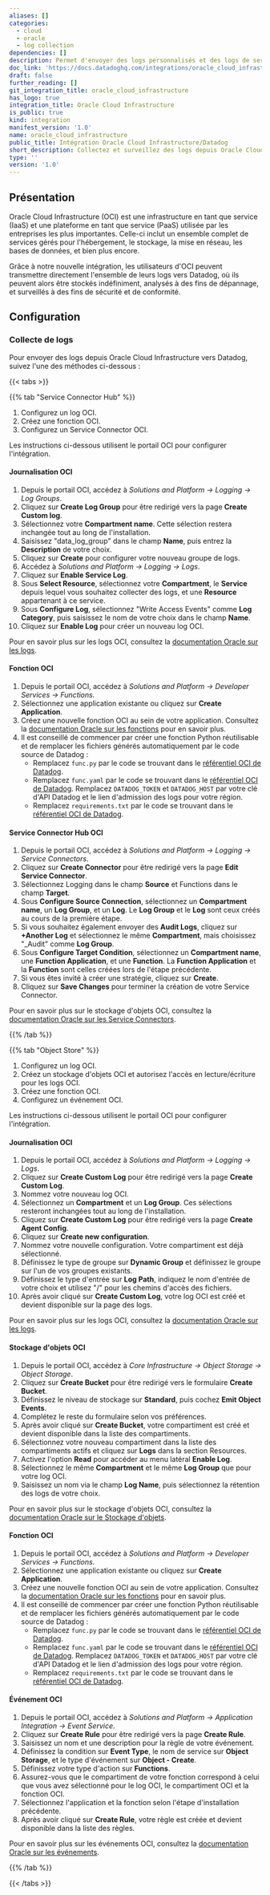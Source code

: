 ```yaml
---
aliases: []
categories:
  - cloud
  - oracle
  - log collection
dependencies: []
description: Permet d'envoyer des logs personnalisés et des logs de services depuis Oracle Cloud Infrastructure vers Datadog.
doc_link: 'https://docs.datadoghq.com/integrations/oracle_cloud_infrastructure/'
draft: false
further_reading: []
git_integration_title: oracle_cloud_infrastructure
has_logo: true
integration_title: Oracle Cloud Infrastructure
is_public: true
kind: integration
manifest_version: '1.0'
name: oracle_cloud_infrastructure
public_title: Intégration Oracle Cloud Infrastructure/Datadog
short_description: Collectez et surveillez des logs depuis Oracle Cloud.
type: ''
version: '1.0'
---
```

## Présentation

Oracle Cloud Infrastructure (OCI) est une infrastructure en tant que service (IaaS) et une plateforme en tant que service (PaaS) utilisée par les entreprises les plus importantes. Celle-ci inclut un ensemble complet de services gérés pour l'hébergement, le stockage, la mise en réseau, les bases de données, et bien plus encore.

Grâce à notre nouvelle intégration, les utilisateurs d'OCI peuvent transmettre directement l'ensemble de leurs logs vers Datadog, où ils peuvent alors être stockés indéfiniment, analysés à des fins de dépannage, et surveillés à des fins de sécurité et de conformité.

## Configuration

### Collecte de logs

Pour envoyer des logs depuis Oracle Cloud Infrastructure vers Datadog, suivez l'une des méthodes ci-dessous :

{{< tabs >}}


{{% tab "Service Connector Hub" %}}

1. Configurez un log OCI.
3. Créez une fonction OCI.
4. Configurez un Service Connector OCI.

Les instructions ci-dessous utilisent le portail OCI pour configurer l'intégration.

#### Journalisation OCI

1. Depuis le portail OCI, accédez à *Solutions and Platform -> Logging -> Log Groups*.
2. Cliquez sur **Create Log Group** pour être redirigé vers la page **Create Custom log**.
3. Sélectionnez votre **Compartment name**. Cette sélection restera inchangée tout au long de l'installation.
4. Saisissez "data_log_group" dans le champ **Name**, puis entrez la **Description** de votre choix.
5. Cliquez sur **Create** pour configurer votre nouveau groupe de logs.
6. Accédez à *Solutions and Platform -> Logging -> Logs*.
7. Cliquez sur **Enable Service Log**.
8. Sous **Select Resource**, sélectionnez votre **Compartment**, le **Service** depuis lequel vous souhaitez collecter des logs, et une **Resource** appartenant à ce service.
9. Sous **Configure Log**, sélectionnez "Write Access Events" comme **Log Category**, puis saisissez le nom de votre choix dans le champ **Name**.
10. Cliquez sur **Enable Log** pour créer un nouveau log OCI.

Pour en savoir plus sur les logs OCI, consultez la [documentation Oracle sur les logs][1].

#### Fonction OCI

1. Depuis le portail OCI, accédez à *Solutions and Platform -> Developer Services -> Functions.*
2. Sélectionnez une application existante ou cliquez sur **Create Application**.
3. Créez une nouvelle fonction OCI au sein de votre application. Consultez la [documentation Oracle sur les fonctions][2] pour en savoir plus.
4. Il est conseillé de commencer par créer une fonction Python réutilisable et de remplacer les fichiers générés automatiquement par le code source de Datadog :
   - Remplacez `func.py` par le code se trouvant dans le [référentiel OCI de Datadog][3].
   - Remplacez `func.yaml` par le code se trouvant dans le [référentiel OCI de Datadog][4]. Remplacez `DATADOG_TOKEN` et `DATADOG_HOST` par votre clé d'API Datadog et le lien d'admission des logs pour votre région.
   - Remplacez `requirements.txt` par le code se trouvant dans le [référentiel OCI de Datadog][5].


#### Service Connector Hub OCI

1. Depuis le portail OCI, accédez à *Solutions and Platform -> Logging -> Service Connectors*.
2. Cliquez sur **Create Connector** pour être redirigé vers la page **Edit Service Connector**.
3. Sélectionnez Logging dans le champ **Source** et Functions dans le champ **Target**.
4. Sous **Configure Source Connection**, sélectionnez un **Compartment name**, un **Log Group**, et un **Log**. Le **Log Group** et le **Log** sont ceux créés au cours de la première étape.
5. Si vous souhaitez également envoyer des **Audit Logs**, cliquez sur **+Another Log** et sélectionnez le même **Compartment**, mais choisissez "_Audit" comme **Log Group**.
6. Sous **Configure Target Condition**, sélectionnez un **Compartment name**, une **Function Application**, et une **Function**. La **Function Application** et la **Function** sont celles créées lors de l'étape précédente.
7. Si vous êtes invité à créer une stratégie, cliquez sur **Create**.
8. Cliquez sur **Save Changes** pour terminer la création de votre Service Connector.

Pour en savoir plus sur le stockage d'objets OCI, consultez la [documentation Oracle sur les Service Connectors][6].


[1]: https://docs.cloud.oracle.com/en-us/iaas/Content/Logging/Concepts/service_logs.htm#enabling_logging
[2]: https://docs.cloud.oracle.com/en-us/iaas/Content/Functions/Concepts/functionsoverview.htm
[3]: https://github.com/DataDog/Oracle_Logs_Integration/blob/master/Service%20Connector%20%20Hub/func.py
[4]: https://github.com/DataDog/Oracle_Logs_Integration/blob/master/Service%20Connector%20%20Hub/func.yaml
[5]: https://github.com/DataDog/Oracle_Logs_Integration/blob/master/Service%20Connector%20%20Hub/requirements.txt
[6]: https://blogs.oracle.com/cloud-infrastructure/oracle-cloud-infrastructure-service-connector-hub-now-generally-available
{{% /tab %}}


{{% tab "Object Store" %}}

1. Configurez un log OCI.
2. Créez un stockage d'objets OCI et autorisez l'accès en lecture/écriture pour les logs OCI.
3. Créez une fonction OCI.
4. Configurez un événement OCI.

Les instructions ci-dessous utilisent le portail OCI pour configurer l'intégration.

#### Journalisation OCI

1. Depuis le portail OCI, accédez à *Solutions and Platform -> Logging -> Logs*.
2. Cliquez sur **Create Custom Log** pour être redirigé vers la page **Create Custom Log**.
3. Nommez votre nouveau log OCI.
4. Sélectionnez un **Compartment** et un **Log Group**. Ces sélections resteront inchangées tout au long de l'installation.
5. Cliquez sur **Create Custom Log** pour être redirigé vers la page **Create Agent Config**.
6. Cliquez sur **Create new configuration**.
7. Nommez votre nouvelle configuration. Votre compartiment est déjà sélectionné.
8. Définissez le type de groupe sur **Dynamic Group** et définissez le groupe sur l'un de vos groupes existants.
9. Définissez le type d'entrée sur **Log Path**, indiquez le nom d'entrée de votre choix et utilisez "/" pour les chemins d'accès des fichiers.
10. Après avoir cliqué sur **Create Custom Log**, votre log OCI est créé et devient disponible sur la page des logs.

Pour en savoir plus sur les logs OCI, consultez la [documentation Oracle sur les logs][1].

#### Stockage d'objets OCI

1. Depuis le portail OCI, accédez à *Core Infrastructure -> Object Storage -> Object Storage*.
2. Cliquez sur **Create Bucket** pour être redirigé vers le formulaire **Create Bucket**.
3. Définissez le niveau de stockage sur **Standard**, puis cochez **Emit Object Events**.
4. Complétez le reste du formulaire selon vos préférences.
5. Après avoir cliqué sur **Create Bucket**, votre compartiment est créé et devient disponible dans la liste des compartiments.
6. Sélectionnez votre nouveau compartiment dans la liste des compartiments actifs et cliquez sur **Logs** dans la section Resources.
7. Activez l'option **Read** pour accéder au menu latéral **Enable Log**.
8. Sélectionnez le même **Compartment** et le même **Log Group** que pour votre log OCI.
9. Saisissez un nom via le champ **Log Name**, puis sélectionnez la rétention des logs de votre choix.

Pour en savoir plus sur le stockage d'objets OCI, consultez la [documentation Oracle sur le Stockage d'objets][2].

#### Fonction OCI

1. Depuis le portail OCI, accédez à *Solutions and Platform -> Developer Services -> Functions.*
2. Sélectionnez une application existante ou cliquez sur **Create Application**.
3. Créez une nouvelle fonction OCI au sein de votre application. Consultez la [documentation Oracle sur les fonctions][3] pour en savoir plus.
4. Il est conseillé de commencer par créer une fonction Python réutilisable et de remplacer les fichiers générés automatiquement par le code source de Datadog :
   - Remplacez `func.py` par le code se trouvant dans le [référentiel OCI de Datadog][4].
   - Remplacez `func.yaml` par le code se trouvant dans le [référentiel OCI de Datadog][5]. Remplacez `DATADOG_TOKEN` et `DATADOG_HOST` par votre clé d'API Datadog et le lien d'admission des logs pour votre région.
   - Remplacez `requirements.txt` par le code se trouvant dans le [référentiel OCI de Datadog][6].


#### Événement OCI

1. Depuis le portail OCI, accédez à *Solutions and Platform -> Application Integration -> Event Service*.
2. Cliquez sur **Create Rule** pour être redirigé vers la page **Create Rule**.
3. Saisissez un nom et une description pour la règle de votre événement.
4. Définissez la condition sur **Event Type**, le nom de service sur **Object Storage**, et le type d'événement sur **Object - Create**.
5. Définissez votre type d'action sur **Functions**.
6. Assurez-vous que le compartiment de votre fonction correspond à celui que vous avez sélectionné pour le log OCI, le compartiment OCI et la fonction OCI.
7. Sélectionnez l'application et la fonction selon l'étape d'installation précédente.
8. Après avoir cliqué sur **Create Rule**, votre règle est créée et devient disponible dans la liste des règles.

Pour en savoir plus sur les événements OCI, consultez la [documentation Oracle sur les événements][7].


[1]: https://docs.cloud.oracle.com/en-us/iaas/Content/Logging/Concepts/service_logs.htm#enabling_logging
[2]: https://docs.cloud.oracle.com/en-us/iaas/Content/GSG/Tasks/addingbuckets.htm
[3]: https://docs.cloud.oracle.com/en-us/iaas/Content/Functions/Concepts/functionsoverview.htm
[4]: https://github.com/DataDog/Oracle_Logs_Integration/blob/master/Object%20Store/func.py
[5]: https://github.com/DataDog/Oracle_Logs_Integration/blob/master/Object%20Store/func.yaml
[6]: https://github.com/DataDog/Oracle_Logs_Integration/blob/master/Object%20Store/requirements.txt
[7]: https://docs.cloud.oracle.com/en-us/iaas/Content/Events/Concepts/eventsgetstarted.htm
{{% /tab %}}

{{< /tabs >}}